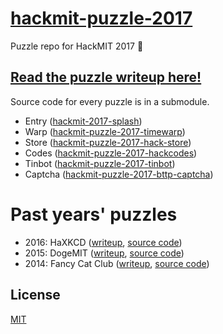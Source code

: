 # [hackmit-puzzle-2017][2017-repo]

Puzzle repo for HackMIT 2017 :car:

## [Read the puzzle writeup here!][2017-write]

Source code for every puzzle is in a submodule.

- Entry ([hackmit-2017-splash][splash])
- Warp ([hackmit-puzzle-2017-timewarp][warp])
- Store ([hackmit-puzzle-2017-hack-store][store])
- Codes ([hackmit-puzzle-2017-hackcodes][codes])
- Tinbot ([hackmit-puzzle-2017-tinbot][tinbot])
- Captcha ([hackmit-puzzle-2017-bttp-captcha][captcha])

# Past years' puzzles

- 2016: HaXKCD ([writeup][2016-write], [source code][2016-repo])
- 2015: DogeMIT ([writeup][2015-write], [source code][2015-repo])
- 2014: Fancy Cat Club ([writeup][2014-write], [source code][2014-repo])

## License

[MIT][license]

[license]: https://opensource.org/licenses/MIT
[splash]: https://github.com/techx/hackmit-splash-2017/tree/master
[warp]: https://github.com/techx/hackmit-puzzle-2017-timewarp
[store]: https://github.com/techx/hackmit-puzzle-2017-hack-store
[codes]: https://github.com/techx/hackmit-puzzle-2017-hackcodes
[tinbot]: https://github.com/techx/hackmit-puzzle-2017-tinbot
[captcha]: https://github.com/techx/hackmit-puzzle-2017-bttp-captcha
[2017-repo]: https://github.com/techx/hackmit-puzzle-2017
[2017-write]: https://medium.com/hackmit-stories/time-traveling-in-the-puzzlelorean-the-hackmit-2017-puzzle-guide-40ee4fe797f1
[2016-repo]: https://github.com/techx/hackmit-puzzle-2016
[2016-write]: https://medium.com/hackmit-stories/the-hackmit-2016-puzzle-3b7f9c97455b
[2015-repo]: https://github.com/techx/hackmit-puzzle-2015
[2015-write]: https://medium.com/hackmit-stories/such-confuse-hackmit-puzzle-guide-2015-1-4-49dc960f0321
[2014-repo]: https://github.com/techx/hackmit-puzzle-2014
[2014-write]: https://medium.com/@kt_seagull/joining-the-fancycat-club-hackmit-14-puzzle-guide-6f4ebef5b69
